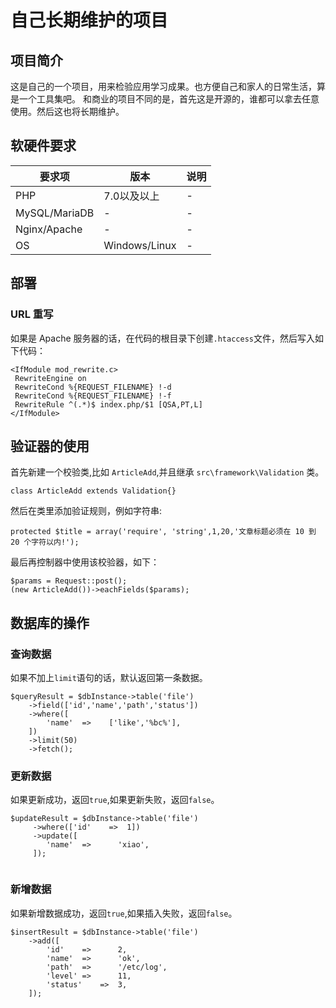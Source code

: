 # 自己长期维护的项目 #

## 项目简介 ##

这是自己的一个项目，用来检验应用学习成果。也方便自己和家人的日常生活，算是一个工具集吧。
和商业的项目不同的是，首先这是开源的，谁都可以拿去任意使用。然后这也将长期维护。

## 软硬件要求 ##

|要求项|版本|说明|
|---|---|---|
|PHP|7.0以及以上|-|
|MySQL/MariaDB|-|-|
|Nginx/Apache|-|-|
|OS|Windows/Linux|-|

## 部署 ##

### URL 重写 ###

如果是 Apache 服务器的话，在代码的根目录下创建`.htaccess`文件，然后写入如下代码：

```
<IfModule mod_rewrite.c>
 RewriteEngine on
 RewriteCond %{REQUEST_FILENAME} !-d
 RewriteCond %{REQUEST_FILENAME} !-f
 RewriteRule ^(.*)$ index.php/$1 [QSA,PT,L]
</IfModule>

```

## 验证器的使用 ##

首先新建一个校验类,比如 `ArticleAdd`,并且继承 `src\framework\Validation` 类。
    
    class ArticleAdd extends Validation{}
    
然后在类里添加验证规则，例如字符串:

    protected $title = array('require', 'string',1,20,'文章标题必须在 10 到 20 个字符以内!');
    
最后再控制器中使用该校验器，如下：

    $params = Request::post();
    (new ArticleAdd())->eachFields($params);
    
## 数据库的操作 ##

### 查询数据 ###

如果不加上`limit`语句的话，默认返回第一条数据。

```
$queryResult = $dbInstance->table('file')
    ->field(['id','name','path','status'])
    ->where([
        'name'  =>    ['like','%bc%'],
    ])
    ->limit(50)
    ->fetch();
```

### 更新数据 ###

如果更新成功，返回`true`,如果更新失败，返回`false`。

```
$updateResult = $dbInstance->table('file')
     ->where(['id'    =>  1])
     ->update([
        'name'  =>      'xiao',
     ]);
     
```

### 新增数据 ###

如果新增数据成功，返回`true`,如果插入失败，返回`false`。

```
$insertResult = $dbInstance->table('file')
    ->add([
        'id'    =>      2,
        'name'  =>      'ok',
        'path'  =>      '/etc/log',
        'level' =>      11,
        'status'    =>  3,
    ]);
```

